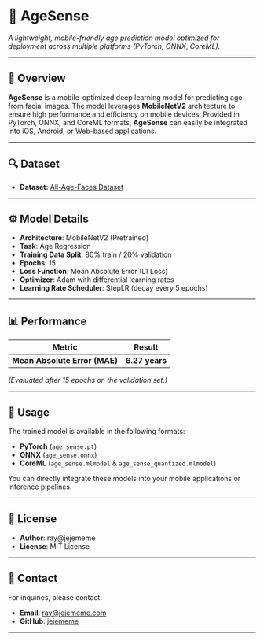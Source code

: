 # 📱 AgeSense

*A lightweight, mobile-friendly age prediction model optimized for deployment across multiple platforms (PyTorch, ONNX, CoreML).*  

---

## 🎯 Overview

**AgeSense** is a mobile-optimized deep learning model for predicting age from facial images. The model leverages **MobileNetV2** architecture to ensure high performance and efficiency on mobile devices. Provided in PyTorch, ONNX, and CoreML formats, **AgeSense** can easily be integrated into iOS, Android, or Web-based applications.

---

## 🔍 Dataset

- **Dataset:** [All-Age-Faces Dataset](https://github.com/JingchunCheng/All-Age-Faces-Dataset?tab=readme-ov-file)  

---

## ⚙️ Model Details

- **Architecture**: MobileNetV2 (Pretrained)
- **Task**: Age Regression
- **Training Data Split**: 80% train / 20% validation
- **Epochs**: 15
- **Loss Function**: Mean Absolute Error (L1 Loss)
- **Optimizer**: Adam with differential learning rates
- **Learning Rate Scheduler**: StepLR (decay every 5 epochs)

---

## 📊 Performance

| Metric                      | Result           |
|-----------------------------|------------------|
| **Mean Absolute Error (MAE)** | **6.27 years**    |

*(Evaluated after 15 epochs on the validation set.)*

---

## 🚀 Usage

The trained model is available in the following formats:

- **PyTorch** (`age_sense.pt`)
- **ONNX** (`age_sense.onnx`)
- **CoreML** (`age_sense.mlmodel` & `age_sense_quantized.mlmodel`)

You can directly integrate these models into your mobile applications or inference pipelines.

---

## 📜 License

- **Author**: ray@jejememe
- **License**: MIT License

---

## 📮 Contact

For inquiries, please contact:

- **Email**: ray@jejememe.com
- **GitHub**: [jejememe](https://github.com/jejememe)

---

